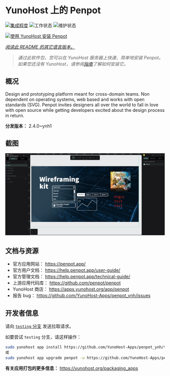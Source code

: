 <!--
注意：此 README 由 <https://github.com/YunoHost/apps/tree/master/tools/readme_generator> 自动生成
请勿手动编辑。
-->

# YunoHost 上的 Penpot

[![集成程度](https://apps.yunohost.org/badge/integration/penpot)](https://ci-apps.yunohost.org/ci/apps/penpot/)
![工作状态](https://apps.yunohost.org/badge/state/penpot)
![维护状态](https://apps.yunohost.org/badge/maintained/penpot)

[![使用 YunoHost 安装 Penpot](https://install-app.yunohost.org/install-with-yunohost.svg)](https://install-app.yunohost.org/?app=penpot)

*[阅读此 README 的其它语言版本。](./ALL_README.md)*

> *通过此软件包，您可以在 YunoHost 服务器上快速、简单地安装 Penpot。*  
> *如果您还没有 YunoHost，请参阅[指南](https://yunohost.org/install)了解如何安装它。*

## 概况

Design and prototyping platform meant for cross-domain teams. Non dependent on operating systems, web based and works with open standards (SVG). Penpot invites designers all over the world to fall in love with open source while getting developers excited about the design process in return.

**分发版本：** 2.4.0~ynh1

## 截图

![Penpot 的截图](./doc/screenshots/penpot.png)

## 文档与资源

- 官方应用网站： <https://penpot.app/>
- 官方用户文档： <https://help.penpot.app/user-guide/>
- 官方管理文档： <https://help.penpot.app/technical-guide/>
- 上游应用代码库： <https://github.com/penpot/penpot>
- YunoHost 商店： <https://apps.yunohost.org/app/penpot>
- 报告 bug： <https://github.com/YunoHost-Apps/penpot_ynh/issues>

## 开发者信息

请向 [`testing` 分支](https://github.com/YunoHost-Apps/penpot_ynh/tree/testing) 发送拉取请求。

如要尝试 `testing` 分支，请这样操作：

```bash
sudo yunohost app install https://github.com/YunoHost-Apps/penpot_ynh/tree/testing --debug
或
sudo yunohost app upgrade penpot -u https://github.com/YunoHost-Apps/penpot_ynh/tree/testing --debug
```

**有关应用打包的更多信息：** <https://yunohost.org/packaging_apps>
